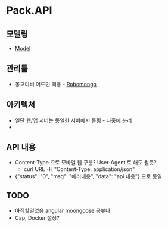 # Pack.API
## 모델링
* [Model](./wiki/Data-Model)

## 관리툴
* 몽고디비 어드민 맥용 - [Robomongo](http://robomongo.org )

## 아키텍쳐
* 일단 웹/앱 서버는 동일한 서버에서 돌림 - 나중에 분리
*

## API 내용
* Content-Type 으로 모바일 웹 구분? User-Agent 로 해도 될듯?
  - curl URL -H "Content-Type: application/json"
* {"status": "0", "msg": "에러내용", "data": "api 내용"} 으로 통일

## TODO
* 아직할일없음 angular moongoose 공부나
* Cap, Docker 설정?

